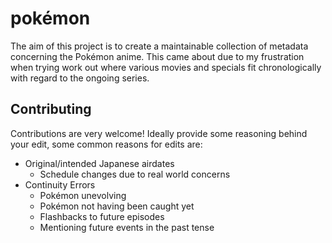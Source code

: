 # pokémon

The aim of this project is to create a maintainable collection of metadata
concerning the Pokémon anime. This came about due to my frustration when trying
work out where various movies and specials fit chronologically with regard to
the ongoing series.

## Contributing

Contributions are very welcome! Ideally provide some reasoning behind your
edit, some common reasons for edits are:

  - Original/intended Japanese airdates
    - Schedule changes due to real world concerns
  - Continuity Errors
    - Pokémon unevolving
    - Pokémon not having been caught yet
    - Flashbacks to future episodes
    - Mentioning future events in the past tense

